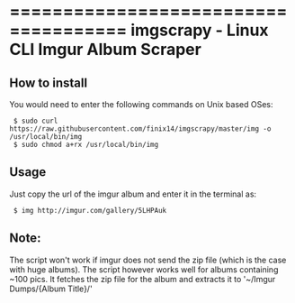 =====================================
imgscrapy - Linux CLI Imgur Album Scraper
=====================================

How to install
------------
You would need to enter the following commands on Unix based  OSes:
```
 $ sudo curl https://raw.githubusercontent.com/finix14/imgscrapy/master/img -o /usr/local/bin/img
 $ sudo chmod a+rx /usr/local/bin/img
```
Usage
------------
Just copy the url of the imgur album and enter it in the terminal as:
```
 $ img http://imgur.com/gallery/5LHPAuk
```
  
Note:
------------
The script won't work if imgur does not send the zip file (which is the case with huge albums). The script however works well for albums containing ~100 pics. It fetches the zip file for the album and extracts it to '~/Imgur Dumps/{Album Title}/'


